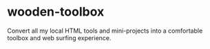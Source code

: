 # wooden-toolbox
Convert all my local HTML tools and mini-projects into a comfortable toolbox and web surfing experience.
